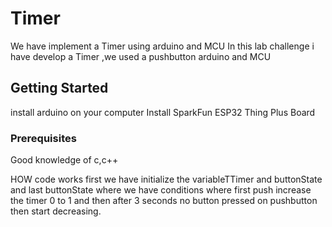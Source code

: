 # Timer
We have implement a Timer using arduino and MCU
In this lab challenge i have develop a Timer ,we used a pushbutton arduino and MCU


## Getting Started

install arduino on your computer 
Install SparkFun ESP32 Thing Plus Board
### Prerequisites
Good knowledge of c,c++ 


HOW code works 
first we have initialize the variableTTimer and buttonState and last buttonState where we have conditions where first push increase the timer 0 to 1 and then after 3 seconds no button pressed on pushbutton then start decreasing.




